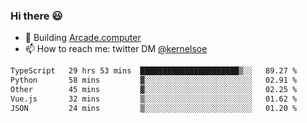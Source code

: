 ### Hi there 😃

- 🔨 Building [Arcade.computer](https://arcade.computer)
- 📫 How to reach me: twitter DM [@kernelsoe](https://twitter.com/kernelsoe)

<!--START_SECTION:waka-->

```txt
TypeScript   29 hrs 53 mins  ██████████████████████▒░░   89.27 %
Python       58 mins         ▓░░░░░░░░░░░░░░░░░░░░░░░░   02.91 %
Other        45 mins         ▓░░░░░░░░░░░░░░░░░░░░░░░░   02.25 %
Vue.js       32 mins         ▒░░░░░░░░░░░░░░░░░░░░░░░░   01.62 %
JSON         24 mins         ▒░░░░░░░░░░░░░░░░░░░░░░░░   01.20 %
```

<!--END_SECTION:waka-->
